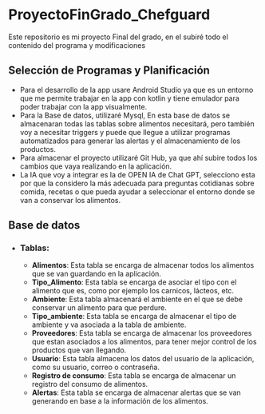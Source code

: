 # ProyectoFinGrado_Chefguard
Este repositorio es mi proyecto Final del grado, en el subiré todo el contenido del programa y modificaciones
## Selección de Programas y Planificación
- Para el desarrollo de la app usare Android Studio ya que es un entorno que me permite trabajar en la app con kotlin y tiene emulador para poder trabajar con la app visualmente.
- Para la Base de datos, utilizaré Mysql, En esta base de datos se almacenaran todas las tablas sobre alimentos necesitará, pero también voy a necesitar triggers y puede que llegue a utilizar programas automatizados para generar las alertas y el almacenamiento de los productos.
- Para almacenar el proyecto utilizaré Git Hub, ya que ahí subire todos los cambios que vaya realizando en la aplicación.
- La IA que voy a integrar es la de OPEN IA de Chat GPT, selecciono esta por que la considero la más adecuada para preguntas cotidianas sobre comida, recetas o que pueda ayudar a seleccionar el entorno donde se van a conservar los alimentos.
## Base de datos
- ### Tablas:
    - **Alimentos**: Esta tabla se encarga de almacenar todos los alimentos que se van guardando en la aplicación.
    - **Tipo_Alimento**: Esta tabla se encarga de asociar el tipo con el alimento que es, como por ejemplo los carnicos, lácteos, etc.
    - **Ambiente**: Esta tabla almacenará el ambiente en el que se debe conservar un alimento para que perdure.
    - **Tipo_ambiente**: Esta tabla se encarga de almacenar el tipo de ambiente y va asociada a la tabla de ambiente.
    - **Proveedores**: Esta tabla se encarga de almacenar los proveedores que estan asociados a los alimentos, para tener mejor control de los productos que van llegando.
    - **Usuario**: Esta tabla almacena los datos del usuario de la aplicación, como su usuario, correo o contraseña.
    - **Registro de consumo**: Esta tabla se encarga de almacenar un registro del consumo de alimentos.
    - **Alertas**: Esta tabla se encarga de almacenar alertas que se van generando en base a la información de los alimentos.